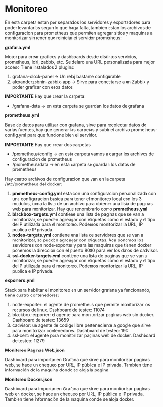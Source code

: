 # Monitoreo
En esta carpeta estan por separados los servidores y exportadores para poder levantarlos segun lo que haga falta, tambien estan los archivos de configuracion para prometheus que permiten agregar sitios y maquinas a monitorizar sin tener que reiniciar el servidor prometheus:

**grafana.yml**

Motor para crear graficos y dashboards desde distintos servicios, prometheus, loki, zabbix, etc.
Se delaro una URL personalizada para mejor acceso
Tiene instalados 2 plugins:<br>
1) grafana-clock-panel -> Un reloj bastante configurable
2) alexanderzobnin-zabbix-app -> Sirve para conectarse a un Zabbix y poder graficar con esos datos

**IMPORTANTE**
Hay que crear la carpeta:
* /grafana-data -> en esta carpeta se guardan los datos de grafana

**prometheus.yml**

Base de datos para utilizar con grafana, sirve para recolectar datos de varias fuentes, hay que generar las carpetas y subir el archivo prometheus-config.yml para que funcione bien el servidor.

**IMPORTANTE**
Hay que crear dos carpetas:
* /prometheus/config -> en esta carpeta vamos a cargar los archivos de configuracion de prometheus
* /prometheus/data -> en esta carpeta se guardan los datos de prometheus

Hay cuatro archivos de configuracion que van en la carpeta /etc/prometheus del docker:
1) **prometheus-config.yml** esta con una configuracion personalizada con una configuracion basica para tener el monitoreo local con los 3 modulos, toma la lista de un archivo para obtener una lista de paginas web para monitorizar, Hay que renombrarlo como **prometheus.yml**
2) **blackbox-targets.yml** contiene una lista de paginas que se van a monitorizar, se pueden agreagar con etiquetas como el estado y el tipo de IP utilizada para el monitoreo. Podemos monitorizar la URL, IP publica e IP privada.
3) **nodes-targets.yml** contiene una lista de servidores que se van a monitorizar, se pueden agreagar con etiquetas. Aca ponemos los servidores con node-exporter y para las maquinas que tienen docker ponemos la direccion con el puerto 8080 para ver los datos de cadvisor.
4) **ssl-docker-targets.yml** contiene una lista de paginas que se van a monitorizar, se pueden agreagar con etiquetas como el estado y el tipo de IP utilizada para el monitoreo. Podemos monitorizar la URL, IP publica e IP privada.

**exporters.yml**

Stack para habilitar el monitoreo en un servidor grafana ya funcionando, tiene cuatro contenedores:<br>
1) node-exporter: el agente de prometheus que permite monitorizar los recursos de linux. Dashboard de testeo: 11074
2) blackbox-exporter: el agente para monitorizar paginas web sin docker. Dashboard de testeo: 13659
3) cadvisor: un agente de codigo libre perteneciente a google que sirve para monitorizar contenedores. Dashboard de testeo: 193
4) ssl-cert: el agente para monitorizar paginas web de docker. Dashboard de testeo: 11279

**Monitoreo Paginas Web.json**

Dashboard para importar en Grafana que sirve para monitorizar paginas web, se hace un chequeo por URL, IP pública e IP privada. Tambien tiene información de la maquina donde se aloja la pagina.

**Monitoreo Docker.json**

Dashboard para importar en Grafana que sirve para monitorizar paginas web en docker, se hace un chequeo por URL, IP pública e IP privada. Tambien tiene información de la maquina donde se aloja docker.